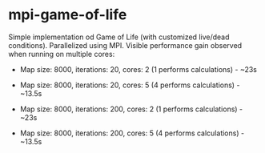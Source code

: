# mpi-game-of-life

Simple implementation od Game of Life (with customized live/dead conditions).
Parallelized using MPI.
Visible performance gain observed when running on multiple cores:

* Map size: 8000, iterations: 20, cores: 2 (1 performs calculations) - ~23s
* Map size: 8000, iterations: 20, cores: 5 (4 performs calculations) - ~13.5s

* Map size: 8000, iterations: 200, cores: 2 (1 performs calculations) - ~23s
* Map size: 8000, iterations: 200, cores: 5 (4 performs calculations) - ~13.5s
